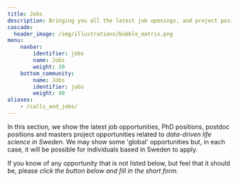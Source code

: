 ```yaml
---
title: Jobs
description: Bringing you all the latest job openings, and project positions related to data-driven life science
cascade:
  header_image: /img/illustrations/bubble_matrix.png
menu:
    navbar:
        identifier: jobs
        name: Jobs
        weight: 30
    bottom_community:
        name: Jobs
        identifier: jobs
        weight: 40
aliases:
    - /calls_and_jobs/
---
```


In this section, we show the latest job opportunities, PhD positions, postdoc positions and masters project opportunities related to *data-driven life science in Sweden*. We may show some 'global' opportunities but, in each case, it will be possible for individuals based in Sweden to apply.

If you know of any opportunity that is not listed below, but feel that it should be, please *click the button below and fill in the short form*.
